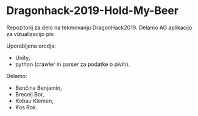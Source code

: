 # Dragonhack-2019-Hold-My-Beer

Repozitorij za delo na tekmovanju DragonHack2019.
Delamo AG aplikacijo za vizualizacijo piv.

Uporabljena orodja:
- Unity,
- python (crawler in parser za podatke o pivih).

Delamo:
- Benčina Benjamin,
- Brecelj Bor,
- Kobau Klemen,
- Kos Rok.
